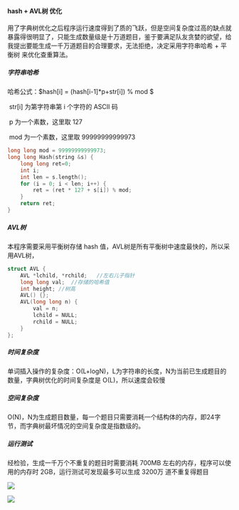 #### hash + AVL树 优化

​	用了字典树优化之后程序运行速度得到了质的飞跃，但是空间复杂度过高的缺点就暴露得很明显了，只能生成数量级是十万道题目，鉴于要满足队友贪婪的欲望，给我提出要能生成一千万道题目的合理要求，无法拒绝，决定采用字符串哈希 + 平衡树 来优化查重算法。

##### 字符串哈希

哈希公式：$hash[i] = (hash[i-1]*p+str[i]) \% mod $

​	str[i] 为第字符串第 i 个字符的 ASCII 码

​	p 为一个素数，这里取 127

​	mod 为一个素数，这里取 99999999999973

```c++
long long mod = 99999999999973;
long long Hash(string &s) {
	long long ret=0;
	int i;
	int len = s.length();
	for (i = 0; i < len; i++) {
		ret = (ret * 127 + s[i]) % mod;
	}
	return ret;
}
```



##### AVL树

本程序需要采用平衡树存储 hash 值，AVL树是所有平衡树中速度最快的，所以采用AVL树，

```c++
struct AVL {
	AVL *lchild, *rchild;	//左右儿子指针
	long long val;	//存储的哈希值
	int height;	//树高
	AVL() {};
	AVL(long long n) {
		val = n;
		lchild = NULL;
		rchild = NULL;
	}
};
```

##### 时间复杂度

单词插入操作的复杂度：O(L+logN)，L为字符串的长度，N为当前已生成题目的数量，字典树优化的时间复杂度是 O(L)，所以速度会较慢

##### 空间复杂度

O(N)，N为生成题目数量，每一个题目只需要消耗一个结构体的内存，即24字节，而字典树最坏情况的空间复杂度是指数级的。

##### 运行测试

经检验，生成一千万个不重复的题目时需要消耗 700MB 左右的内存，程序可以使用的内存时 2GB，运行测试可发现最多可以生成 3200万 道不重复得题目

![](https://img2020.cnblogs.com/blog/1814040/202004/1814040-20200414174508888-878006587.png)

![](https://img2020.cnblogs.com/blog/1814040/202004/1814040-20200414174516943-661276563.png) 

